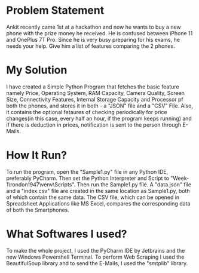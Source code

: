# Problem Statement
Ankit recently came 1st at a hackathon and now he wants to buy a new phone with the prize money he received. He is confused between iPhone 11 and OnePlus 7T Pro. Since he is very busy preparing for his exams, he needs your help. Give him a list of features comparing the 2 phones.

# My Solution
I have created a Simple Python Program that fetches the basic feature namely Price, Operating System, RAM Capacity, Camera Quality, Screen Size, Connectivity Features, Internal Storage Capacity and Processor pf both the phones, and stores it in both - a "JSON" file and a "CSV" File. Also, it contains the optional fetaures of checking periodically for price changes(in this case, every half an hour, if the program keeps running) and if there is deduction in prices, notification is sent to the person through E-Mails.

# How It Run?
To run the program, open the "Sample1.py" file in any Python IDE, preferably PyCharm. Then set the Python Interpreter and Script to "Week-1\rondon1947\venv\Scripts". Then run the Sample1.py file. A "data.json" file and a "index.csv" file are created in the same location as Sample1.py, both of which contain the same data. The CSV file, which can be opened in Spreadsheet Applications like MS Excel, compares the corresponding data of both the Smartphones.

# What Softwares I used?
To make the whole project, I used the PyCharm IDE by Jetbrains and the new Windows Powershell Terminal. To perform Web Scraping I used the BeautifulSoup library and to send the E-Mails, I used the "smtplib" library.